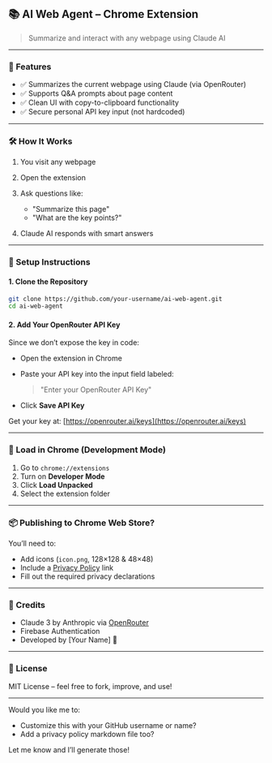 ## 📚 AI Web Agent – Chrome Extension

> Summarize and interact with any webpage using Claude AI

---

### 🚀 Features

* ✅ Summarizes the current webpage using Claude (via OpenRouter)
* ✅ Supports Q\&A prompts about page content
* ✅ Clean UI with copy-to-clipboard functionality
* ✅ Secure personal API key input (not hardcoded)

---

### 🛠️ How It Works

1. You visit any webpage
2. Open the extension
3. Ask questions like:

   * "Summarize this page"
   * "What are the key points?"
4. Claude AI responds with smart answers

---

### 🔧 Setup Instructions

#### 1. Clone the Repository

```bash
git clone https://github.com/your-username/ai-web-agent.git
cd ai-web-agent
```

#### 2. Add Your OpenRouter API Key

Since we don’t expose the key in code:

* Open the extension in Chrome
* Paste your API key into the input field labeled:

  > "Enter your OpenRouter API Key"
* Click **Save API Key**

Get your key at: [https://openrouter.ai/keys](https://openrouter.ai/keys)

---

### 🧪 Load in Chrome (Development Mode)

1. Go to `chrome://extensions`
2. Turn on **Developer Mode**
3. Click **Load Unpacked**
4. Select the extension folder

---

### 📦 Publishing to Chrome Web Store?

You’ll need to:

* Add icons (`icon.png`, 128×128 & 48×48)
* Include a [Privacy Policy](https://termsfeed.com/blog/privacy-policy-chrome-extension/) link
* Fill out the required privacy declarations

---

### 🙌 Credits

* Claude 3 by Anthropic via [OpenRouter](https://openrouter.ai)
* Firebase Authentication
* Developed by \[Your Name] 👋

---

### 📜 License

MIT License – feel free to fork, improve, and use!

---

Would you like me to:

* Customize this with your GitHub username or name?
* Add a privacy policy markdown file too?

Let me know and I’ll generate those!
